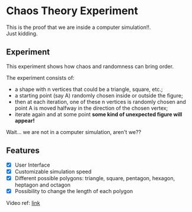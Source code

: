 # Chaos Theory Experiment
This is the proof that we are inside a computer simulation!!.  
Just kidding.  

## Experiment
This experiment shows how chaos and randomness can bring order.  

The experiment consists of: 
- a shape with n vertices that could be a triangle, square, etc.;
- a starting point (say A) randomly chosen inside or outside the figure;
- then at each iteration, one of these n vertices is randomly chosen and point A is moved halfway in the direction of the chosen vertex;
- iterate again and at some point **some kind of unexpected figure will appear!**  

Wait... we are not in a computer simulation, aren't we??  

## Features
- [x] User Interface
- [x] Customizable simulation speed
- [x] Different possible polygons: triangle, square, pentagon, hexagon, heptagon and octagon
- [x] Possibility to change the length of each polygon

Video ref: [link](https://www.youtube.com/watch?v=kbKtFN71Lfs&t=67s)
